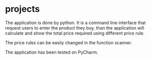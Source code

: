 # projects

The application is done by python. It is a command line interface that request users to enter the product they buy,
than the application will calculate and show the total price required using different price rule.

The price rules can be easily changed in the function scanner.

The application has been tested on PyCharm.

